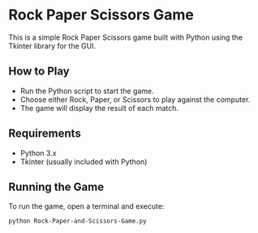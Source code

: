 # Rock Paper Scissors Game

This is a simple Rock Paper Scissors game built with Python using the Tkinter library for the GUI.

## How to Play
- Run the Python script to start the game.
- Choose either Rock, Paper, or Scissors to play against the computer.
- The game will display the result of each match.

## Requirements
- Python 3.x
- Tkinter (usually included with Python)

## Running the Game
To run the game, open a terminal and execute:
```bash
python Rock-Paper-and-Scissors-Game.py
